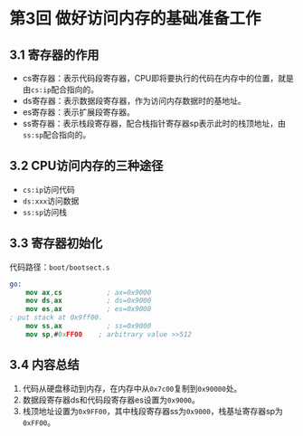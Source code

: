 # 第3回 做好访问内存的基础准备工作

## 3.1 寄存器的作用

- cs寄存器：表示代码段寄存器，CPU即将要执行的代码在内存中的位置，就是由`cs:ip`配合指向的。
- ds寄存器：表示数据段寄存器，作为访问内存数据时的基地址。
- es寄存器：表示扩展段寄存器。
- ss寄存器：表示栈段寄存器，配合栈指针寄存器sp表示此时的栈顶地址，由`ss:sp`配合指向的。

## 3.2 CPU访问内存的三种途径

- `cs:ip`访问代码
- `ds:xxx`访问数据
- `ss:sp`访问栈

## 3.3 寄存器初始化

代码路径：`boot/bootsect.s`

```nasm
go:	
    mov	ax,cs           ; ax=0x9000
	mov	ds,ax           ; ds=0x9000
	mov	es,ax           ; es=0x9000
; put stack at 0x9ff00.
	mov	ss,ax           ; ss=0x9000
	mov	sp,#0xFF00	  ; arbitrary value >>512
```

## 3.4 内容总结

1. 代码从硬盘移动到内存，在内存中从`0x7c00`复制到`0x90000`处。
2. 数据段寄存器ds和代码段寄存器es设置为`0x9000`。
3. 栈顶地址设置为`0x9FF00`，其中栈段寄存器ss为`0x9000`，栈基址寄存器sp为`0xFF00`。